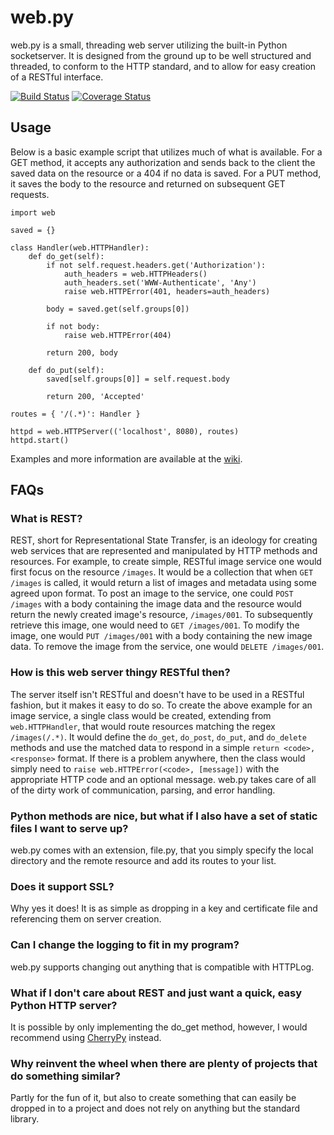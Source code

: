 web.py
======
web.py is a small, threading web server utilizing the built-in Python socketserver. It is designed from the ground up to be well structured and threaded, to conform to the HTTP standard, and to allow for easy creation of a RESTful interface.

[![Build Status](http://img.shields.io/travis/fkmclane/web.py.svg)](https://travis-ci.org/fkmclane/web.py) [![Coverage Status](https://img.shields.io/coveralls/fkmclane/web.py.svg)](https://coveralls.io/r/fkmclane/web.py)

Usage
-----
Below is a basic example script that utilizes much of what is available. For a GET method, it accepts any authorization and sends back to the client the saved data on the resource or a 404 if no data is saved. For a PUT method, it saves the body to the resource and returned on subsequent GET requests.

```
import web

saved = {}

class Handler(web.HTTPHandler):
	def do_get(self):
		if not self.request.headers.get('Authorization'):
			auth_headers = web.HTTPHeaders()
			auth_headers.set('WWW-Authenticate', 'Any')
			raise web.HTTPError(401, headers=auth_headers)

		body = saved.get(self.groups[0])

		if not body:
			raise web.HTTPError(404)

		return 200, body

	def do_put(self):
		saved[self.groups[0]] = self.request.body

		return 200, 'Accepted'

routes = { '/(.*)': Handler }

httpd = web.HTTPServer(('localhost', 8080), routes)
httpd.start()
```

Examples and more information are available at the [wiki](https://github.com/fkmclane/web.py/wiki).

FAQs
---
### What is REST? ###
REST, short for Representational State Transfer, is an ideology for creating web services that are represented and manipulated by HTTP methods and resources. For example, to create simple, RESTful image service one would first focus on the resource `/images`. It would be a collection that when `GET /images` is called, it would return a list of images and metadata using some agreed upon format. To post an image to the service, one could `POST /images` with a body containing the image data and the resource would return the newly created image's resource, `/images/001`. To subsequently retrieve this image, one would need to `GET /images/001`. To modify the image, one would `PUT /images/001` with a body containing the new image data. To remove the image from the service, one would `DELETE /images/001`.

### How is this web server thingy RESTful then? ###
The server itself isn't RESTful and doesn't have to be used in a RESTful fashion, but it makes it easy to do so. To create the above example for an image service, a single class would be created, extending from `web.HTTPHandler`, that would route resources matching the regex `/images(/.*)`. It would define the `do_get`, `do_post`, `do_put`, and `do_delete` methods and use the matched data to respond in a simple `return <code>, <response>` format. If there is a problem anywhere, then the class would simply need to `raise web.HTTPError(<code>, [message])` with the appropriate HTTP code and an optional message. web.py takes care of all of the dirty work of communication, parsing, and error handling.

### Python methods are nice, but what if I also have a set of static files I want to serve up? ###
web.py comes with an extension, file.py, that you simply specify the local directory and the remote resource and add its routes to your list.

### Does it support SSL? ###
Why yes it does! It is as simple as dropping in a key and certificate file and referencing them on server creation.

### Can I change the logging to fit in my program? ###
web.py supports changing out anything that is compatible with HTTPLog.

### What if I don't care about REST and just want a quick, easy Python HTTP server? ###
It is possible by only implementing the do\_get method, however, I would recommend using [CherryPy](http://www.cherrypy.org/) instead.

### Why reinvent the wheel when there are plenty of projects that do something similar? ###
Partly for the fun of it, but also to create something that can easily be dropped in to a project and does not rely on anything but the standard library.
